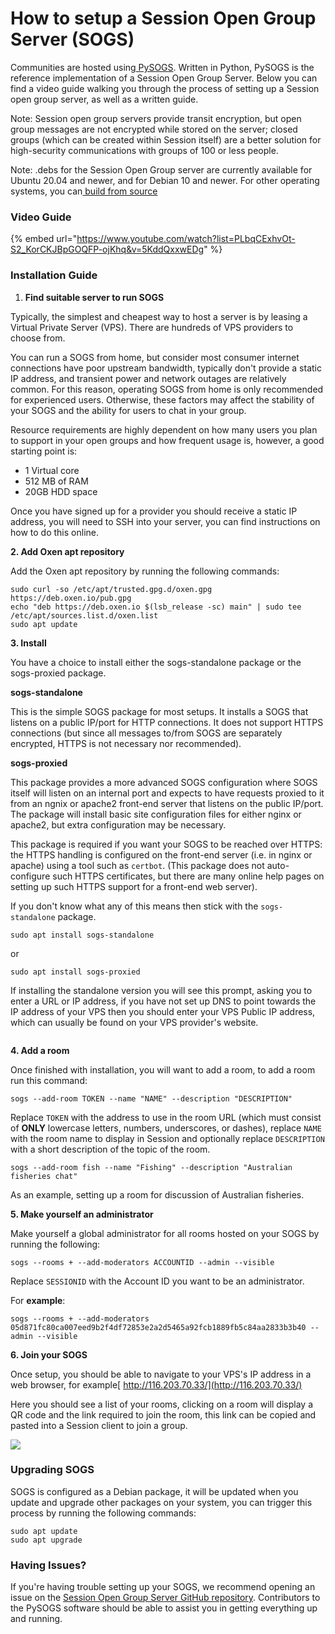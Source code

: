 # How to setup a Session Open Group Server (SOGS)

Communities are hosted using[ PySOGS](https://github.com/oxen-io/session-pysogs). Written in Python, PySOGS is the reference implementation of a Session Open Group Server. Below you can find a video guide walking you through the process of setting up a Session open group server, as well as a written guide.

Note: Session open group servers provide transit encryption, but open group messages are not encrypted while stored on the server; closed groups (which can be created within Session itself) are a better solution for high-security communications with groups of 100 or less people.

Note: .debs for the Session Open Group server are currently available for Ubuntu 20.04 and newer, and for Debian 10 and newer. For other operating systems, you can[ build from source](https://github.com/oxen-io/session-pysogs/blob/dev/install-uwsgi.md)

### Video Guide

{% embed url="https://www.youtube.com/watch?list=PLbqCExhvOt-S2_KorCKJBpGOQFP-ojKhq&v=5KddQxxwEDg" %}

### Installation Guide

1. **Find suitable server to run SOGS**

Typically, the simplest and cheapest way to host a server is by leasing a Virtual Private Server (VPS). There are hundreds of VPS providers to choose from.

You can run a SOGS from home, but consider most consumer internet connections have poor upstream bandwidth, typically don't provide a static IP address, and transient power and network outages are relatively common. For this reason, operating SOGS from home is only recommended for experienced users. Otherwise, these factors may affect the stability of your SOGS and the ability for users to chat in your group.

Resource requirements are highly dependent on how many users you plan to support in your open groups and how frequent usage is, however, a good starting point is:

* 1 Virtual core
* 512 MB of RAM
* 20GB HDD space

Once you have signed up for a provider you should receive a static IP address, you will need to SSH into your server, you can find instructions on how to do this online.

**2. Add Oxen apt repository**

Add the Oxen apt repository by running the following commands:

```
sudo curl -so /etc/apt/trusted.gpg.d/oxen.gpg https://deb.oxen.io/pub.gpg
echo "deb https://deb.oxen.io $(lsb_release -sc) main" | sudo tee /etc/apt/sources.list.d/oxen.list
sudo apt update
```

**3. Install**

You have a choice to install either the sogs-standalone package or the sogs-proxied package.

**sogs-standalone**

This is the simple SOGS package for most setups. It installs a SOGS that listens on a public IP/port for HTTP connections. It does not support HTTPS connections (but since all messages to/from SOGS are separately encrypted, HTTPS is not necessary nor recommended).

**sogs-proxied**

This package provides a more advanced SOGS configuration where SOGS itself will listen on an internal port and expects to have requests proxied to it from an ngnix or apache2 front-end server that listens on the public IP/port. The package will install basic site configuration files for either nginx or apache2, but extra configuration may be necessary.

This package is required if you want your SOGS to be reached over HTTPS: the HTTPS handling is configured on the front-end server (i.e. in nginx or apache) using a tool such as `certbot`. (This package does not auto-configure such HTTPS certificates, but there are many online help pages on setting up such HTTPS support for a front-end web server).

If you don't know what any of this means then stick with the `sogs-standalone` package.

```
sudo apt install sogs-standalone
```

or

```
sudo apt install sogs-proxied
```

If installing the standalone version you will see this prompt, asking you to enter a URL or IP address, if you have not set up DNS to point towards the IP address of your VPS then you should enter your VPS Public IP address, which can usually be found on your VPS provider's website.

<figure><img src="https://lh7-rt.googleusercontent.com/docsz/AD_4nXeUAHWyR0K3AxzujDmAxMR34BBU6oZnluPrVbu38rWcvTIEp8W3pRYdd906w3wsGaAkRfYMUo4yOrZuBVV3pjarkV0MeibLOpjw9WsOaSdEIAnqREmkLUOU8hO4k9VH6LkC3bvarQ?key=xYdGRJlEQzKxaTAE3YIf52CQ" alt=""><figcaption></figcaption></figure>

**4. Add a room**

Once finished with installation, you will want to add a room, to add a room run this command:

```
sogs --add-room TOKEN --name "NAME" --description "DESCRIPTION"
```

Replace `TOKEN` with the address to use in the room URL (which must consist of **ONLY** lowercase letters, numbers, underscores, or dashes), replace `NAME` with the room name to display in Session and optionally replace `DESCRIPTION` with a short description of the topic of the room.

```
sogs --add-room fish --name "Fishing" --description "Australian fisheries chat"
```

As an example, setting up a room for discussion of Australian fisheries.

**5. Make yourself an administrator**

Make yourself a global administrator for all rooms hosted on your SOGS by running the following:

```
sogs --rooms + --add-moderators ACCOUNTID --admin --visible
```

Replace `SESSIONID` with the Account ID you want to be an administrator.

For **example**:

```
sogs --rooms + --add-moderators 05d871fc80ca007eed9b2f4df72853e2a2d5465a92fcb1889fb5c84aa2833b3b40 --admin --visible
```

**6. Join your SOGS**

Once setup, you should be able to navigate to your VPS's IP address in a web browser, for example[ http://116.203.70.33/](http://116.203.70.33/)

Here you should see a list of your rooms, clicking on a room will display a QR code and the link required to join the room, this link can be copied and pasted into a Session client to join a group.

![](https://lh7-rt.googleusercontent.com/docsz/AD_4nXco-n7zdlhxDPO05owXM8SngrTlSp88uQmClZFz_SVY2zn0lbwUdliuPnq0CDmAq20oTl5datD10MxjE10d3nzxiZdz9C1asFc-pBTbgnWwkpsjbNv_ei1j0FQp5KVisM289a5uFA?key=xYdGRJlEQzKxaTAE3YIf52CQ)

### Upgrading SOGS <a href="#docs-internal-guid-858eb1e0-7fff-4cc3-d8b8-62291bc1dfca" id="docs-internal-guid-858eb1e0-7fff-4cc3-d8b8-62291bc1dfca"></a>

SOGS is configured as a Debian package, it will be updated when you update and upgrade other packages on your system, you can trigger this process by running the following commands:&#x20;

```
sudo apt update
sudo apt upgrade
```

### Having Issues? <a href="#docs-internal-guid-41ab2544-7fff-30ff-d0dc-3119d8f3a622" id="docs-internal-guid-41ab2544-7fff-30ff-d0dc-3119d8f3a622"></a>

If you're having trouble setting up your SOGS, we recommend opening an issue on the [Session Open Group Server GitHub repository](https://github.com/session-foundation/session-pysogs). Contributors to the PySOGS software should be able to assist you in getting everything up and running.
